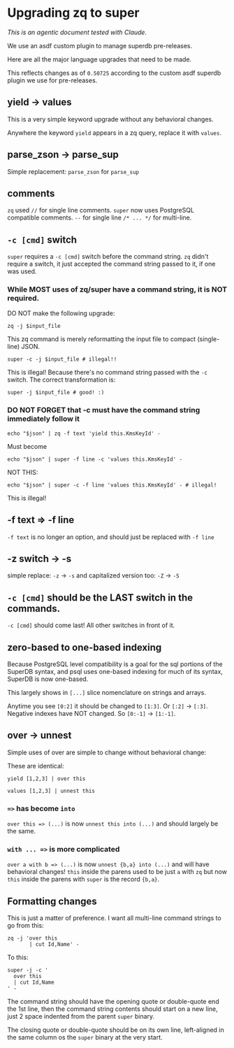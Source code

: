# Upgrading zq to super

_This is an agentic document tested with Claude._

We use an asdf custom plugin to manage superdb pre-releases.

Here are all the major language upgrades that need to be made.

This reflects changes as of `0.50725` according to the custom asdf
superdb plugin we use for pre-releases.

## yield -> values

This is a very simple keyword upgrade without any behavioral changes.

Anywhere the keyword `yield` appears in a zq query, replace it with `values`.

## parse_zson -> parse_sup

Simple replacement: `parse_zson` for `parse_sup`

## comments

`zq` used `//` for single line comments. `super` now uses PostgreSQL
compatible comments. `--` for single line `/* ... */` for multi-line.
                    
## `-c [cmd]` switch

`super` requires a `-c [cmd]` switch before the command string. `zq`
didn't require a switch, it just accepted the command string passed to
it, if one was used.

### While MOST uses of zq/super have a command string, it is NOT required.

DO NOT make the following upgrade:

```zq
zq -j $input_file
```
This zq command is merely reformatting the input file to compact
(single-line) JSON. 

```super
super -c -j $input_file # illegal!!
```
This is illegal! Because there's no command string passed with the `-c`
switch. The correct transformation is:

```super
super -j $input_file # good! :) 
```

### DO NOT FORGET that -c must have the command string immediately follow it

```zq
echo "$json" | zq -f text 'yield this.KmsKeyId' -
```

Must become
```super
echo "$json" | super -f line -c 'values this.KmsKeyId' -
```

NOT THIS:
```super
echo "$json" | super -c -f line 'values this.KmsKeyId' - # illegal!
```
This is illegal!

## -f text => -f line

`-f text` is no longer an option, and should just be replaced with `-f line`

## -z switch -> -s

simple replace: `-z` -> `-s` and capitalized version too: `-Z` -> `-S`
              
## `-c [cmd]` should be the LAST switch in the commands.

`-c [cmd]` should come last! All other switches in front of it.

## zero-based to one-based indexing

Because PostgreSQL level compatibility is a goal for the sql portions of
the SuperDB syntax, and psql uses one-based indexing for much of its
syntax, SuperDB is now one-based. 
                                 
This largely shows in `[...]` slice nomenclature on strings and arrays.

Anytime you see `[0:2]` it should be changed to `[1:3]`. Or `[:2]` ->
`[:3]`. Negative indexes have NOT changed. So `[0:-1]` -> `[1:-1]`.
       
## over -> unnest

Simple uses of over are simple to change without behavioral change:
                            
These are identical:

```zq
yield [1,2,3] | over this
```

```super
values [1,2,3] | unnest this
```

### `=>` has become `into`

`over this => (...)` is now `unnest this into (...)` and should largely
be the same.
            
### `with ... =>` is more complicated

`over a with b => (...)` is now `unnest {b,a} into (...)` and will have
behavioral changes! `this` inside the parens used to be just `a` with `zq`
but now `this` inside the parens with `super` is the record `{b,a}`.  

## Formatting changes

This is just a matter of preference. I want all multi-line command
strings to go from this:
                       
```zq
zq -j 'over this
       | cut Id,Name' -
```

To this:
```super
super -j -c '
  over this
  | cut Id,Name
' -
```

The command string should have the opening quote or double-quote end the
1st line, then the command string contents should start on a new line,
just 2 space indented from the parent `super` binary.

The closing quote or double-quote should be on its own line,
left-aligned in the same column os the `super` binary at the very start.
